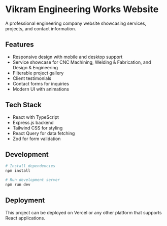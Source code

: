 # Vikram Engineering Works Website

A professional engineering company website showcasing services, projects, and contact information.

## Features

- Responsive design with mobile and desktop support
- Service showcase for CNC Machining, Welding & Fabrication, and Design & Engineering
- Filterable project gallery
- Client testimonials
- Contact forms for inquiries
- Modern UI with animations

## Tech Stack

- React with TypeScript
- Express.js backend
- Tailwind CSS for styling
- React Query for data fetching
- Zod for form validation

## Development

```bash
# Install dependencies
npm install

# Run development server
npm run dev
```

## Deployment

This project can be deployed on Vercel or any other platform that supports React applications.